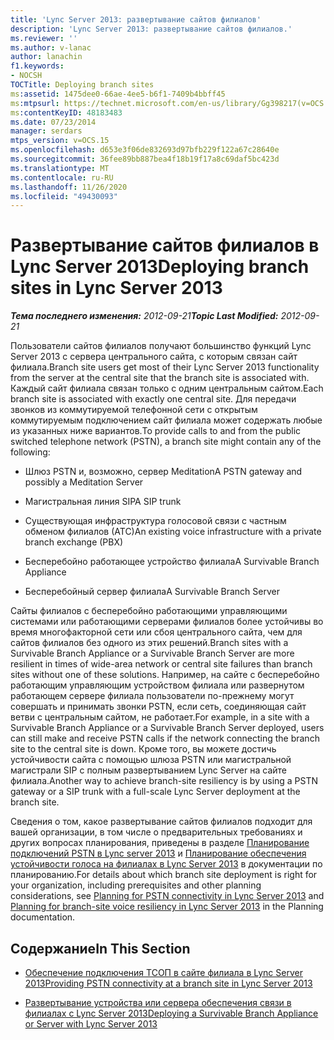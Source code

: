 ```yaml
---
title: 'Lync Server 2013: развертывание сайтов филиалов'
description: 'Lync Server 2013: развертывание сайтов филиалов.'
ms.reviewer: ''
ms.author: v-lanac
author: lanachin
f1.keywords:
- NOCSH
TOCTitle: Deploying branch sites
ms:assetid: 1475dee0-66ae-4ee5-b6f1-7409b4bbff45
ms:mtpsurl: https://technet.microsoft.com/en-us/library/Gg398217(v=OCS.15)
ms:contentKeyID: 48183483
ms.date: 07/23/2014
manager: serdars
mtps_version: v=OCS.15
ms.openlocfilehash: d653e3f06de832693d97bfb229f122a67c28640e
ms.sourcegitcommit: 36fee89bb887bea4f18b19f17a8c69daf5bc423d
ms.translationtype: MT
ms.contentlocale: ru-RU
ms.lasthandoff: 11/26/2020
ms.locfileid: "49430093"
---
```

# <a name="deploying-branch-sites-in-lync-server-2013"></a><span data-ttu-id="464a8-103">Развертывание сайтов филиалов в Lync Server 2013</span><span class="sxs-lookup"><span data-stu-id="464a8-103">Deploying branch sites in Lync Server 2013</span></span>

<div data-xmlns="http://www.w3.org/1999/xhtml">

<div class="topic" data-xmlns="http://www.w3.org/1999/xhtml" data-msxsl="urn:schemas-microsoft-com:xslt" data-cs="https://msdn.microsoft.com/">

<div data-asp="https://msdn2.microsoft.com/asp">



</div>

<div id="mainSection">

<div id="mainBody"><span data-ttu-id="464a8-104">

<span> </span></span><span class="sxs-lookup"><span data-stu-id="464a8-104">

<span> </span></span></span>

<span data-ttu-id="464a8-105">_**Тема последнего изменения:** 2012-09-21_</span><span class="sxs-lookup"><span data-stu-id="464a8-105">_**Topic Last Modified:** 2012-09-21_</span></span>

<span data-ttu-id="464a8-106">Пользователи сайтов филиалов получают большинство функций Lync Server 2013 с сервера центрального сайта, с которым связан сайт филиала.</span><span class="sxs-lookup"><span data-stu-id="464a8-106">Branch site users get most of their Lync Server 2013 functionality from the server at the central site that the branch site is associated with.</span></span> <span data-ttu-id="464a8-107">Каждый сайт филиала связан только с одним центральным сайтом.</span><span class="sxs-lookup"><span data-stu-id="464a8-107">Each branch site is associated with exactly one central site.</span></span> <span data-ttu-id="464a8-108">Для передачи звонков из коммутируемой телефонной сети с открытым коммутируемым подключением сайт филиала может содержать любые из указанных ниже вариантов.</span><span class="sxs-lookup"><span data-stu-id="464a8-108">To provide calls to and from the public switched telephone network (PSTN), a branch site might contain any of the following:</span></span>

  - <span data-ttu-id="464a8-109">Шлюз PSTN и, возможно, сервер Meditation</span><span class="sxs-lookup"><span data-stu-id="464a8-109">A PSTN gateway and possibly a Meditation Server</span></span>

  - <span data-ttu-id="464a8-110">Магистральная линия SIP</span><span class="sxs-lookup"><span data-stu-id="464a8-110">A SIP trunk</span></span>

  - <span data-ttu-id="464a8-111">Существующая инфраструктура голосовой связи с частным обменом филиалов (АТС)</span><span class="sxs-lookup"><span data-stu-id="464a8-111">An existing voice infrastructure with a private branch exchange (PBX)</span></span>

  - <span data-ttu-id="464a8-112">Бесперебойно работающее устройство филиала</span><span class="sxs-lookup"><span data-stu-id="464a8-112">A Survivable Branch Appliance</span></span>

  - <span data-ttu-id="464a8-113">Бесперебойный сервер филиала</span><span class="sxs-lookup"><span data-stu-id="464a8-113">A Survivable Branch Server</span></span>

<span data-ttu-id="464a8-114">Сайты филиалов с бесперебойно работающими управляющими системами или работающими серверами филиалов более устойчивы во время многофакторной сети или сбоя центрального сайта, чем для сайтов филиалов без одного из этих решений.</span><span class="sxs-lookup"><span data-stu-id="464a8-114">Branch sites with a Survivable Branch Appliance or a Survivable Branch Server are more resilient in times of wide-area network or central site failures than branch sites without one of these solutions.</span></span> <span data-ttu-id="464a8-115">Например, на сайте с бесперебойно работающим управляющим устройством филиала или развернутом работающем сервере филиала пользователи по-прежнему могут совершать и принимать звонки PSTN, если сеть, соединяющая сайт ветви с центральным сайтом, не работает.</span><span class="sxs-lookup"><span data-stu-id="464a8-115">For example, in a site with a Survivable Branch Appliance or a Survivable Branch Server deployed, users can still make and receive PSTN calls if the network connecting the branch site to the central site is down.</span></span> <span data-ttu-id="464a8-116">Кроме того, вы можете достичь устойчивости сайта с помощью шлюза PSTN или магистральной магистрали SIP с полным развертыванием Lync Server на сайте филиала.</span><span class="sxs-lookup"><span data-stu-id="464a8-116">Another way to achieve branch-site resiliency is by using a PSTN gateway or a SIP trunk with a full-scale Lync Server deployment at the branch site.</span></span>

<span data-ttu-id="464a8-117">Сведения о том, какое развертывание сайтов филиалов подходит для вашей организации, в том числе о предварительных требованиях и других вопросах планирования, приведены в разделе [Планирование подключений PSTN в Lync server 2013](lync-server-2013-planning-for-pstn-connectivity.md) и [Планирование обеспечения устойчивости голоса на филиалах в Lync Server 2013](lync-server-2013-planning-for-branch-site-voice-resiliency.md) в документации по планированию.</span><span class="sxs-lookup"><span data-stu-id="464a8-117">For details about which branch site deployment is right for your organization, including prerequisites and other planning considerations, see [Planning for PSTN connectivity in Lync Server 2013](lync-server-2013-planning-for-pstn-connectivity.md) and [Planning for branch-site voice resiliency in Lync Server 2013](lync-server-2013-planning-for-branch-site-voice-resiliency.md) in the Planning documentation.</span></span>

<div>

## <a name="in-this-section"></a><span data-ttu-id="464a8-118">Содержание</span><span class="sxs-lookup"><span data-stu-id="464a8-118">In This Section</span></span>

  - [<span data-ttu-id="464a8-119">Обеспечение подключения ТСОП в сайте филиала в Lync Server 2013</span><span class="sxs-lookup"><span data-stu-id="464a8-119">Providing PSTN connectivity at a branch site in Lync Server 2013</span></span>](lync-server-2013-providing-pstn-connectivity-at-a-branch-site.md)

  - [<span data-ttu-id="464a8-120">Развертывание устройства или сервера обеспечения связи в филиалах с Lync Server 2013</span><span class="sxs-lookup"><span data-stu-id="464a8-120">Deploying a Survivable Branch Appliance or Server with Lync Server 2013</span></span>](lync-server-2013-deploying-a-survivable-branch-appliance-or-server.md)

<span data-ttu-id="464a8-121"></div>

</div>

<span> </span>

</div>

</div>

</span><span class="sxs-lookup"><span data-stu-id="464a8-121"></div>

</div>

<span> </span>

</div>

</div>

</span></span></div>

